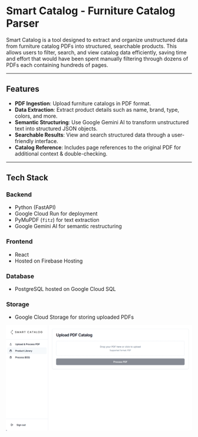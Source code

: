 # Smart Catalog - Furniture Catalog Parser

Smart Catalog is a tool designed to extract and organize unstructured data from furniture catalog PDFs into structured, searchable products. This allows users to filter, search, and view catalog data efficiently, saving time and effort that would have been spent manually filtering through dozens of PDFs each containing hundreds of pages.

---

## Features
- **PDF Ingestion**: Upload furniture catalogs in PDF format.
- **Data Extraction**: Extract product details such as name, brand, type, colors, and more.
- **Semantic Structuring**: Use Google Gemini AI to transform unstructured text into structured JSON objects.
- **Searchable Results**: View and search structured data through a user-friendly interface.
- **Catalog Reference**: Includes page references to the original PDF for additional context & double-checking.

---

## Tech Stack
### **Backend**
- Python (FastAPI)
- Google Cloud Run for deployment
- PyMuPDF (`fitz`) for text extraction
- Google Gemini AI for semantic restructuring

### **Frontend**
- React
- Hosted on Firebase Hosting

### **Database**
- PostgreSQL hosted on Google Cloud SQL

### **Storage**
- Google Cloud Storage for storing uploaded PDFs

![Alt text](/src/frontend-next/public/smartcatalog-screenshot-3.png?raw=true "app screenshot")
